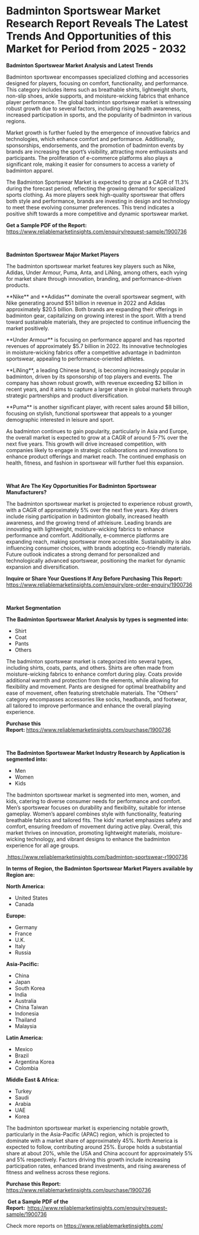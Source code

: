 <p><h1>Badminton Sportswear Market Research Report Reveals The Latest Trends And Opportunities of this Market for Period from 2025 - 2032</h1></p><p><strong>Badminton Sportswear Market Analysis and Latest Trends</strong></p>
<p><p>Badminton sportswear encompasses specialized clothing and accessories designed for players, focusing on comfort, functionality, and performance. This category includes items such as breathable shirts, lightweight shorts, non-slip shoes, ankle supports, and moisture-wicking fabrics that enhance player performance. The global badminton sportswear market is witnessing robust growth due to several factors, including rising health awareness, increased participation in sports, and the popularity of badminton in various regions.</p><p>Market growth is further fueled by the emergence of innovative fabrics and technologies, which enhance comfort and performance. Additionally, sponsorships, endorsements, and the promotion of badminton events by brands are increasing the sport’s visibility, attracting more enthusiasts and participants. The proliferation of e-commerce platforms also plays a significant role, making it easier for consumers to access a variety of badminton apparel.</p><p>The Badminton Sportswear Market is expected to grow at a CAGR of 11.3% during the forecast period, reflecting the growing demand for specialized sports clothing. As more players seek high-quality sportswear that offers both style and performance, brands are investing in design and technology to meet these evolving consumer preferences. This trend indicates a positive shift towards a more competitive and dynamic sportswear market.</p></p>
<p><strong>Get a Sample PDF of the Report:&nbsp;</strong> <a href="https://www.reliablemarketinsights.com/enquiry/request-sample/1900736?utm_campaign=2240&utm_medium=2&utm_source=Github&utm_content=ia&utm_term=05042025&utm_id=badminton-sportswear">https://www.reliablemarketinsights.com/enquiry/request-sample/1900736</a></p>
<p>&nbsp;</p>
<p><strong>Badminton Sportswear Major Market Players</strong></p>
<p><p>The badminton sportswear market features key players such as Nike, Adidas, Under Armour, Puma, Anta, and LiNing, among others, each vying for market share through innovation, branding, and performance-driven products.</p><p>**Nike** and **Adidas** dominate the overall sportswear segment, with Nike generating around $51 billion in revenue in 2022 and Adidas approximately $20.5 billion. Both brands are expanding their offerings in badminton gear, capitalizing on growing interest in the sport. With a trend toward sustainable materials, they are projected to continue influencing the market positively.</p><p>**Under Armour** is focusing on performance apparel and has reported revenues of approximately $5.7 billion in 2022. Its innovative technologies in moisture-wicking fabrics offer a competitive advantage in badminton sportswear, appealing to performance-oriented athletes.</p><p>**LiNing**, a leading Chinese brand, is becoming increasingly popular in badminton, driven by its sponsorship of top players and events. The company has shown robust growth, with revenue exceeding $2 billion in recent years, and it aims to capture a larger share in global markets through strategic partnerships and product diversification.</p><p>**Puma** is another significant player, with recent sales around $8 billion, focusing on stylish, functional sportswear that appeals to a younger demographic interested in leisure and sport.</p><p>As badminton continues to gain popularity, particularly in Asia and Europe, the overall market is expected to grow at a CAGR of around 5-7% over the next five years. This growth will drive increased competition, with companies likely to engage in strategic collaborations and innovations to enhance product offerings and market reach. The continued emphasis on health, fitness, and fashion in sportswear will further fuel this expansion.</p></p>
<p>&nbsp;</p>
<p><strong>What Are The Key Opportunities For Badminton Sportswear Manufacturers?</strong></p>
<p><p>The badminton sportswear market is projected to experience robust growth, with a CAGR of approximately 5% over the next five years. Key drivers include rising participation in badminton globally, increased health awareness, and the growing trend of athleisure. Leading brands are innovating with lightweight, moisture-wicking fabrics to enhance performance and comfort. Additionally, e-commerce platforms are expanding reach, making sportswear more accessible. Sustainability is also influencing consumer choices, with brands adopting eco-friendly materials. Future outlook indicates a strong demand for personalized and technologically advanced sportswear, positioning the market for dynamic expansion and diversification.</p></p>
<p><strong>Inquire or Share Your Questions If Any Before Purchasing This Report:</strong> <a href="https://www.reliablemarketinsights.com/enquiry/pre-order-enquiry/1900736?utm_campaign=2240&utm_medium=2&utm_source=Github&utm_content=ia&utm_term=05042025&utm_id=badminton-sportswear">https://www.reliablemarketinsights.com/enquiry/pre-order-enquiry/1900736</a></p>
<p>&nbsp;</p>
<p><strong>Market Segmentation</strong></p>
<p><strong>The Badminton Sportswear Market Analysis by types is segmented into:</strong></p>
<p><ul><li>Shirt</li><li>Coat</li><li>Pants</li><li>Others</li></ul></p>
<p><p>The badminton sportswear market is categorized into several types, including shirts, coats, pants, and others. Shirts are often made from moisture-wicking fabrics to enhance comfort during play. Coats provide additional warmth and protection from the elements, while allowing for flexibility and movement. Pants are designed for optimal breathability and ease of movement, often featuring stretchable materials. The "Others" category encompasses accessories like socks, headbands, and footwear, all tailored to improve performance and enhance the overall playing experience.</p></p>
<p><strong>Purchase this Report:&nbsp;</strong><a href="https://www.reliablemarketinsights.com/purchase/1900736?utm_campaign=2240&utm_medium=2&utm_source=Github&utm_content=ia&utm_term=05042025&utm_id=badminton-sportswear">https://www.reliablemarketinsights.com/purchase/1900736</a></p>
<p>&nbsp;</p>
<p><strong>The Badminton Sportswear Market Industry Research by Application is segmented into:</strong></p>
<p><ul><li>Men</li><li>Women</li><li>Kids</li></ul></p>
<p><p>The badminton sportswear market is segmented into men, women, and kids, catering to diverse consumer needs for performance and comfort. Men’s sportswear focuses on durability and flexibility, suitable for intense gameplay. Women’s apparel combines style with functionality, featuring breathable fabrics and tailored fits. The kids’ market emphasizes safety and comfort, ensuring freedom of movement during active play. Overall, this market thrives on innovation, promoting lightweight materials, moisture-wicking technology, and vibrant designs to enhance the badminton experience for all age groups.</p></p>
<p><a href="https://www.reliablemarketinsights.com/badminton-sportswear-r1900736?utm_campaign=2240&utm_medium=2&utm_source=Github&utm_content=ia&utm_term=05042025&utm_id=badminton-sportswear">&nbsp;https://www.reliablemarketinsights.com/badminton-sportswear-r1900736</a></p>
<p><strong>In terms of Region, the Badminton Sportswear Market Players available by Region are:</strong></p>
<p>
    <p> <strong> North America: </strong>
        <ul>
            <li>United States</li>
            <li>Canada</li>
        </ul>
        </p> 
    <p> <strong> Europe: </strong>
        <ul>
            <li>Germany</li>
            <li>France</li>
            <li>U.K.</li>
            <li>Italy</li>
            <li>Russia</li>
        </ul>
        </p> 
    <p> <strong> Asia-Pacific: </strong>
        <ul>
            <li>China</li>
            <li>Japan</li>
            <li>South Korea</li>
            <li>India</li>
            <li>Australia</li>
            <li>China Taiwan</li>
            <li>Indonesia</li>
            <li>Thailand</li>
            <li>Malaysia</li>
        </ul>
        </p> 
    <p> <strong> Latin America: </strong>
        <ul>
            <li>Mexico</li>
            <li>Brazil</li>
            <li>Argentina Korea</li>
            <li>Colombia</li>
        </ul>
        </p> 
    <p> <strong> Middle East & Africa: </strong>
        <ul>
            <li>Turkey</li>
            <li>Saudi</li>
            <li>Arabia</li>
            <li>UAE</li>
            <li>Korea</li>
        </ul>
    </p>
    </p>
<p><p>The badminton sportswear market is experiencing notable growth, particularly in the Asia-Pacific (APAC) region, which is projected to dominate with a market share of approximately 45%. North America is expected to follow, contributing around 25%. Europe holds a substantial share at about 20%, while the USA and China account for approximately 5% and 5% respectively. Factors driving this growth include increasing participation rates, enhanced brand investments, and rising awareness of fitness and wellness across these regions.</p></p>
<p><strong>Purchase this Report: </strong><a href="https://www.reliablemarketinsights.com/purchase/1900736?utm_campaign=2240&utm_medium=2&utm_source=Github&utm_content=ia&utm_term=05042025&utm_id=badminton-sportswear">https://www.reliablemarketinsights.com/purchase/1900736</a></p>
<p>&nbsp;<strong>Get a Sample PDF of the Report:&nbsp;&nbsp;</strong><a href="https://www.reliablemarketinsights.com/enquiry/request-sample/1900736?utm_campaign=2240&utm_medium=2&utm_source=Github&utm_content=ia&utm_term=05042025&utm_id=badminton-sportswear">https://www.reliablemarketinsights.com/enquiry/request-sample/1900736</a></p>
<p><strong></strong></p>
<p>Check more reports on <a href="https://www.reliablemarketinsights.com/?utm_campaign=2240&utm_medium=2&utm_source=Github&utm_content=ia&utm_term=05042025&utm_id=badminton-sportswear">https://www.reliablemarketinsights.com/</a></p>